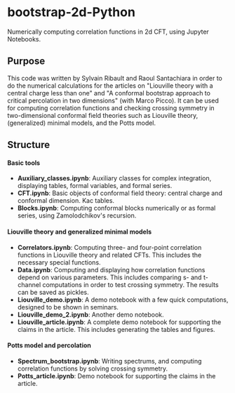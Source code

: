 # bootstrap-2d-Python
Numerically computing correlation functions in 2d CFT, using Jupyter Notebooks.

## Purpose

This code was written by Sylvain Ribault and Raoul Santachiara in order to do the numerical calculations 
for the articles on "Liouville theory with a central charge less than one" and "A conformal bootstrap approach to critical percolation in two dimensions" (with Marco Picco). It can be used for computing correlation 
functions and checking crossing symmetry in two-dimensional conformal field theories such as Liouville theory, (generalized) minimal models, and the Potts model.


## Structure

#### Basic tools
* __Auxiliary_classes.ipynb__: Auxiliary classes for complex integration, displaying tables, formal variables, and formal series.
* __CFT.ipynb__: Basic objects of conformal field theory: central charge and conformal dimension. Kac tables.
* __Blocks.ipynb__: Computing conformal blocks numerically or as formal series, using Zamolodchikov's recursion.

#### Liouville theory and generalized minimal models
* __Correlators.ipynb__: Computing three- and four-point correlation functions in Liouville theory and related CFTs. This includes the necessary special functions.
* __Data.ipynb__: Computing and displaying how correlation functions depend on various parameters. This includes comparing s- and t-channel computations in order to test crossing symmetry. The results can be saved as pickles. 
* __Liouville_demo.ipynb__: A demo notebook with a few quick computations, designed to be shown in seminars.
* __Liouville_demo_2.ipynb__: Another demo notebook.
* __Liouville_article.ipynb__: A complete demo notebook for supporting the claims in the article. This includes generating the tables and figures. 

#### Potts model and percolation
* __Spectrum_bootstrap.ipynb__: Writing spectrums, and computing correlation functions by solving crossing symmetry.
* __Potts_article.ipynb__: Demo notebook for supporting the claims in the article. 
